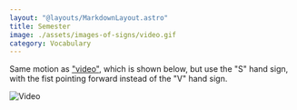 ```yaml
---
layout: "@layouts/MarkdownLayout.astro"
title: Semester
image: ./assets/images-of-signs/video.gif
category: Vocabulary
---
```


Same motion as ["video"](./video),
which is shown below,
but use the "S" hand sign, with the fist pointing forward
instead of the "V" hand sign.

![Video](@signs/video.gif)
